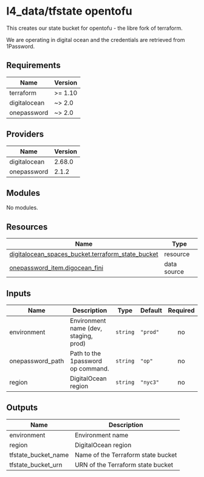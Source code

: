 # l4_data/tfstate opentofu

This creates our state bucket for opentofu - the libre fork of terraform.

We are operating in digital ocean and the credentials are retrieved from 1Password.

<!-- BEGIN_TF_DOCS -->
## Requirements

| Name | Version |
|------|---------|
| terraform | >= 1.10 |
| digitalocean | ~> 2.0 |
| onepassword | ~> 2.0 |

## Providers

| Name | Version |
|------|---------|
| digitalocean | 2.68.0 |
| onepassword | 2.1.2 |

## Modules

No modules.

## Resources

| Name | Type |
|------|------|
| [digitalocean_spaces_bucket.terraform_state_bucket](https://registry.terraform.io/providers/digitalocean/digitalocean/latest/docs/resources/spaces_bucket) | resource |
| [onepassword_item.digocean_fini](https://registry.terraform.io/providers/1Password/onepassword/latest/docs/data-sources/item) | data source |

## Inputs

| Name | Description | Type | Default | Required |
|------|-------------|------|---------|:--------:|
| environment | Environment name (dev, staging, prod) | `string` | `"prod"` | no |
| onepassword\_path | Path to the 1password op command. | `string` | `"op"` | no |
| region | DigitalOcean region | `string` | `"nyc3"` | no |

## Outputs

| Name | Description |
|------|-------------|
| environment | Environment name |
| region | DigitalOcean region |
| tfstate\_bucket\_name | Name of the Terraform state bucket |
| tfstate\_bucket\_urn | URN of the Terraform state bucket |
<!-- END_TF_DOCS -->

